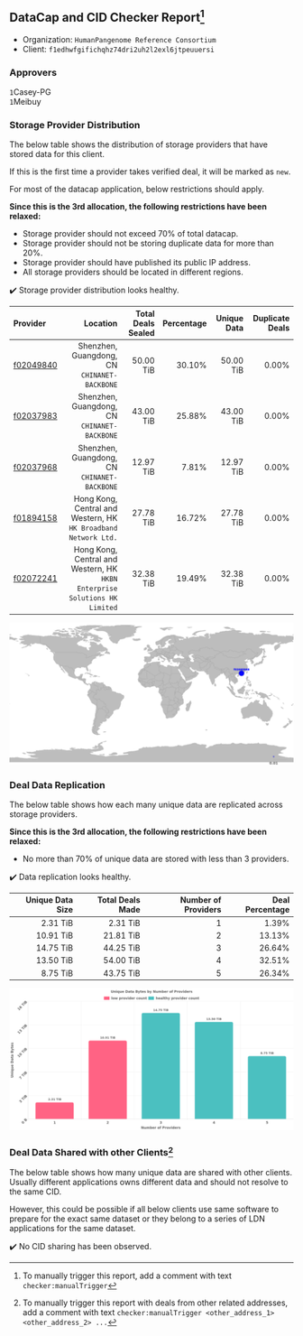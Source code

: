 ## DataCap and CID Checker Report[^1]
 - Organization: `HumanPangenome Reference Consortium`
 - Client: `f1edhwfgifichqhz74dri2uh2l2exl6jtpeuuersi`
### Approvers
`1`Casey-PG<br/>`1`Meibuy

### Storage Provider Distribution
The below table shows the distribution of storage providers that have stored data for this client.

If this is the first time a provider takes verified deal, it will be marked as `new`.

For most of the datacap application, below restrictions should apply.

**Since this is the 3rd allocation, the following restrictions have been relaxed:**
 - Storage provider should not exceed 70% of total datacap.
 - Storage provider should not be storing duplicate data for more than 20%.
 - Storage provider should have published its public IP address.
 - All storage providers should be located in different regions.

✔️ Storage provider distribution looks healthy.

| Provider                                              |                                                                      Location | Total Deals Sealed | Percentage | Unique Data | Duplicate Deals |
| :---------------------------------------------------- | ----------------------------------------------------------------------------: | -----------------: | ---------: | ----------: | --------------: |
| [f02049840](https://filfox.info/en/address/f02049840) |                               Shenzhen, Guangdong, CN<br/>`CHINANET-BACKBONE` |          50.00 TiB |     30.10% |   50.00 TiB |           0.00% |
| [f02037983](https://filfox.info/en/address/f02037983) |                               Shenzhen, Guangdong, CN<br/>`CHINANET-BACKBONE` |          43.00 TiB |     25.88% |   43.00 TiB |           0.00% |
| [f02037968](https://filfox.info/en/address/f02037968) |                               Shenzhen, Guangdong, CN<br/>`CHINANET-BACKBONE` |          12.97 TiB |      7.81% |   12.97 TiB |           0.00% |
| [f01894158](https://filfox.info/en/address/f01894158) |            Hong Kong, Central and Western, HK<br/>`HK Broadband Network Ltd.` |          27.78 TiB |     16.72% |   27.78 TiB |           0.00% |
| [f02072241](https://filfox.info/en/address/f02072241) | Hong Kong, Central and Western, HK<br/>`HKBN Enterprise Solutions HK Limited` |          32.38 TiB |     19.49% |   32.38 TiB |           0.00% |

<img src="https://raw.githubusercontent.com/data-preservation-programs/filplus-checker-assets/main/filecoin-project/filecoin-plus-large-datasets/issues/1618/1679733807361.png"/>

### Deal Data Replication
The below table shows how each many unique data are replicated across storage providers.


**Since this is the 3rd allocation, the following restrictions have been relaxed:**
- No more than 70% of unique data are stored with less than 3 providers.

✔️ Data replication looks healthy.

| Unique Data Size | Total Deals Made | Number of Providers | Deal Percentage |
| ---------------: | ---------------: | ------------------: | --------------: |
|         2.31 TiB |         2.31 TiB |                   1 |           1.39% |
|        10.91 TiB |        21.81 TiB |                   2 |          13.13% |
|        14.75 TiB |        44.25 TiB |                   3 |          26.64% |
|        13.50 TiB |        54.00 TiB |                   4 |          32.51% |
|         8.75 TiB |        43.75 TiB |                   5 |          26.34% |

<img src="https://raw.githubusercontent.com/data-preservation-programs/filplus-checker-assets/main/filecoin-project/filecoin-plus-large-datasets/issues/1618/1679733810093.png"/>

### Deal Data Shared with other Clients[^3]
The below table shows how many unique data are shared with other clients.
Usually different applications owns different data and should not resolve to the same CID.

However, this could be possible if all below clients use same software to prepare for the exact same dataset or they belong to a series of LDN applications for the same dataset.

✔️ No CID sharing has been observed.

[^1]: To manually trigger this report, add a comment with text `checker:manualTrigger`

[^2]: Deals from those addresses are combined into this report as they are specified with `checker:manualTrigger`

[^3]: To manually trigger this report with deals from other related addresses, add a comment with text `checker:manualTrigger <other_address_1> <other_address_2> ...`
